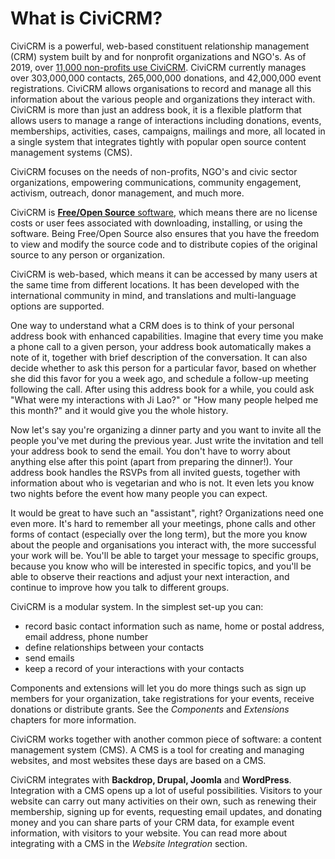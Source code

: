 # What is CiviCRM?

CiviCRM is a powerful, web-based constituent relationship management (CRM)
system built by and for nonprofit organizations and NGO's. As of 2019, over 
[11,000 non-profits use CiviCRM](https://stats.civicrm.org/?tab=sites). CiviCRM currently manages over 303,000,000 
contacts, 265,000,000 donations, and 42,000,000 event registrations. 
CiviCRM allows organisations to record and manage all this information about the 
various people and organizations they interact with. CiviCRM is more
than just an address book, it is a flexible platform that allows users to manage a range of interactions 
including donations, events, memberships, activities, cases, campaigns, mailings and more, all located 
in a single system that integrates tightly with popular open source content management systems (CMS).

CiviCRM focuses on the needs of non-profits, NGO's and civic sector organizations, empowering communications, community engagement, activism,
outreach, donor management, and much more.

CiviCRM is [**Free/Open Source** software](https://en.wikipedia.org/wiki/Free_and_open-source_software), which means there are no
license costs or user fees associated with downloading, installing, or
using the software. Being Free/Open Source also ensures that you have
the freedom to view and modify the source code and to distribute copies
of the original source to any person or organization. 

CiviCRM is web-based, which means it can be accessed by many users at
the same time from different locations. It has been developed with the
international community in mind, and translations and multi-language
options are supported.

One way to understand what a CRM does is to think of your personal
address book with enhanced capabilities. Imagine that every time you
make a phone call to a given person, your address book automatically
makes a note of it, together with brief description of the conversation.
It can also decide whether to ask this person for a particular favor,
based on whether she did this favor for you a week ago, and schedule a
follow-up meeting following the call. After using this address book for
a while, you could ask "What were my interactions with Ji Lao?" or "How
many people helped me this month?" and it would give you the whole
history.

Now let's say you're organizing a dinner party and you want to invite
all the people you've met during the previous year. Just write the
invitation and tell your address book to send the email. You don't have
to worry about anything else after this point (apart from preparing the
dinner!). Your address book handles the RSVPs from all invited guests,
together with information about who is vegetarian and who is not. It
even lets you know two nights before the event how many people you can
expect.

It would be great to have such an "assistant", right? Organizations need
one even more. It's hard to remember all your meetings, phone calls
and other forms of contact (especially over the long term), but the more
you know about the people and organisations you interact with, the more
successful your work will be. You'll be able to target your message to
specific groups, because you know who will be interested in specific
topics, and you'll be able to observe their reactions and adjust your
next interaction, and continue to improve how you talk to different
groups.

CiviCRM is a modular system. In the simplest set-up you can:

-   record basic contact information such as name, home or postal
    address, email address, phone number
-   define relationships between your contacts 
-   send emails
-   keep a record of your interactions with your contacts

Components and extensions will let you do more things such as sign up
members for your organization, take registrations for your events,
receive donations or distribute grants. See the *Components* and
*Extensions* chapters for more information. 

CiviCRM works together with another common piece of software: a content
management system (CMS). A CMS is a tool for creating and managing
websites, and most websites these days are based on a CMS.

CiviCRM integrates with **Backdrop, Drupal, Joomla** and **WordPress**. Integration
with a CMS opens up a lot of useful possibilities.  Visitors to your
website can carry out many activities on their own, such as renewing
their membership, signing up for events, requesting email updates, and
donating money and you can share parts of your CRM data, for example
event information, with visitors to your website. You can read more
about integrating with a CMS in the *Website Integration* section.
